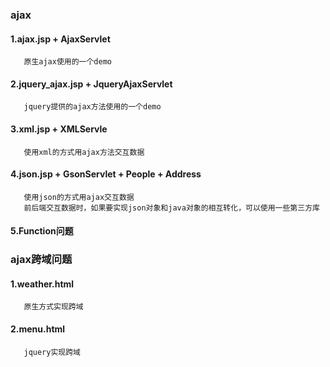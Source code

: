 ### ajax

#### 1.ajax.jsp + AjaxServlet                           
       原生ajax使用的一个demo

#### 2.jquery_ajax.jsp + JqueryAjaxServlet
       jquery提供的ajax方法使用的一个demo

#### 3.xml.jsp + XMLServle
       使用xml的方式用ajax方法交互数据

#### 4.json.jsp + GsonServlet + People + Address
       使用json的方式用ajax交互数据
       前后端交互数据时，如果要实现json对象和java对象的相互转化，可以使用一些第三方库

#### 5.Function问题


### ajax跨域问题

#### 1.weather.html
       原生方式实现跨域

#### 2.menu.html 
       jquery实现跨域                                                          